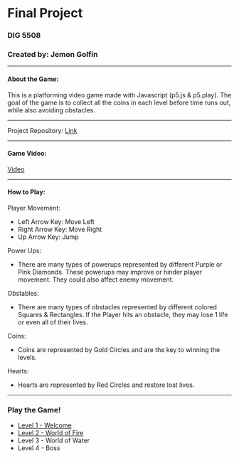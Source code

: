 # Final Project
### DIG 5508
### Created by: Jemon Golfin
- - -
#### About the Game:
This is a platforming video game made with Javascript (p5.js & p5.play). The goal of the game is to collect all the coins in each level before time runs out, while also avoiding obstacles.

- - -
Project Repository:
[Link](https://github.com/jemongolfin98/dig5508-finalproject)
- - -
#### Game Video:
[Video]()
- - -
#### How to Play:
Player Movement:
- Left Arrow Key: Move Left
- Right Arrow Key: Move Right
- Up Arrow Key: Jump

Power Ups:
- There are many types of powerups represented by different Purple or Pink Diamonds. These powerups may improve or hinder player movement. They could also affect enemy movement.

Obstables: 
- There are many types of obstacles represented by different colored Squares & Rectangles. If the Player hits an obstacle, they may lose 1 life or even all of their lives.

Coins:
- Coins are represented by Gold Circles and are the key to winning the levels.

Hearts:
- Hearts are represented by Red Circles and restore lost lives.

- - -
### Play the Game!
- [Level 1 - Welcome](./gameLevels/level01/index.html)
- [Level 2 - World of Fire](./gameLevels/level02/index.html)
- Level 3 - World of Water
- Level 4 - Boss
